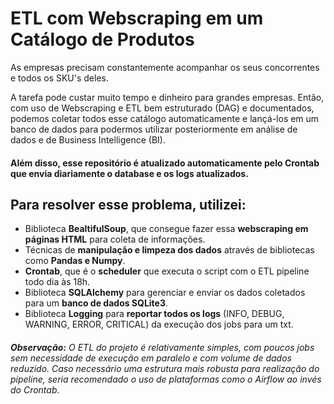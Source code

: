 # ETL com Webscraping em um Catálogo de Produtos

As empresas precisam constantemente acompanhar os seus concorrentes e todos os SKU's deles.

A tarefa pode custar muito tempo e dinheiro para grandes empresas. 
Então, com uso de Webscraping e ETL bem estruturado (DAG) e documentados, podemos coletar todos esse catálogo automaticamente e lançá-los em um banco de dados para podermos utilizar posteriormente em análise de dados e de Business Intelligence (BI).

#### Além disso, esse repositório é atualizado automaticamente pelo Crontab que envia diariamente o database e os logs atualizados.

## Para resolver esse problema, utilizei: 
* Biblioteca **BealtifulSoup**, que consegue fazer essa **webscraping em páginas HTML** para coleta de informações.
* Técnicas de **manipulação e limpeza dos dados** através de bibliotecas como **Pandas e Numpy**.
* **Crontab**, que é o **scheduler** que executa o script com o ETL pipeline todo dia às 18h.
* Biblioteca **SQLAlchemy** para gerenciar e enviar os dados coletados para um **banco de dados SQLite3**.
* Biblioteca **Logging** para **reportar todos os logs** (INFO, DEBUG, WARNING, ERROR, CRITICAL) da execução dos jobs para um txt.

###### **Observação:** O ETL do projeto é relativamente simples, com poucos jobs sem necessidade de execução em paralelo e com volume de dados reduzido. Caso necessário uma estrutura mais robusta para realização do pipeline, seria recomendado o uso de plataformas como o Airflow ao invés do Crontab.
